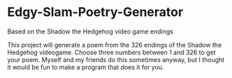 # Edgy-Slam-Poetry-Generator
Based on the Shadow the Hedgehog video game endings

This project will generate a poem from the 326 endings of the Shadow the Hedgehog videogame. Choose three numbers between 1 and 326 to get your poem.
Myself and my friends do this sometimes anyway, but I thought it would be fun to make a program that does it for you.
